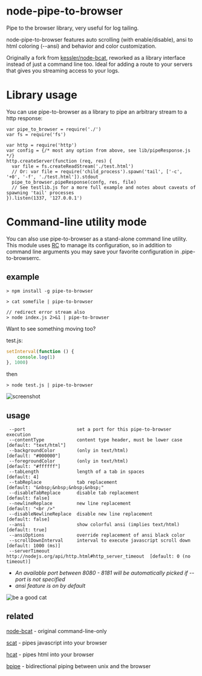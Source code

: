 # node-pipe-to-browser
Pipe to the browser library, very useful for log tailing.

node-pipe-to-browser features auto scrolling (with enable/disable), ansi to html coloring (--ansi) and behavior and color customization.

Originally a fork from [kessler/node-bcat](https://github.com/kessler/node-bcat), reworked as a library interface instead of just a command line too.  Ideal for adding a route to your servers that gives you streaming access to your logs.

# Library usage
You can use pipe-to-browser as a library to pipe an arbitrary stream to a http response:
```
var pipe_to_browser = require('./')
var fs = require('fs')

var http = require('http')
var config = {/* most any option from above, see lib/pipeResponse.js */}
http.createServer(function (req, res) {
  var file = fs.createReadStream('./test.html')
  // Or: var file = require('child_process').spawn('tail', ['-c', '+0', '-f', './test.html']).stdout
  pipe_to_browser.pipeResponse(confg, res, file)
  // See testlib.js for a more full example and notes about caveats of spawning 'tail' processes
}).listen(1337, '127.0.0.1')
```

# Command-line utility mode

You can also use pipe-to-browser as a stand-alone command line utility. This module uses [RC](https://github.com/dominictarr/rc) to manage its configuration, so in addition to command line arguments you may save your favorite configuration in .pipe-to-browserrc.

## example
```
> npm install -g pipe-to-browser

> cat somefile | pipe-to-browser

// redirect error stream also
> node index.js 2>&1 | pipe-to-browser
```
Want to see something moving too?

test.js:
```js
setInterval(function () {
	console.log(1)
}, 1000)
```
then
```
> node test.js | pipe-to-browser
```
![screenshot](https://raw.github.com/kessler/static/master/node-bcat.png)

## usage
```
 --port                   set a port for this pipe-to-browser execution
 --contentType            content type header, must be lower case      [default: "text/html"]
 --backgroundColor        (only in text/html)                          [default: "#000000"]
 --foregroundColor        (only in text/html)                          [default: "#ffffff"]
 --tabLength              length of a tab in spaces                    [default: 4]
 --tabReplace             tab replacement                              [default: "&nbsp;&nbsp;&nbsp;&nbsp;"
 --disableTabReplace      disable tab replacement                      [default: false]
 --newlineReplace         new line replacement                         [default: "<br />"
 --disableNewlineReplace  disable new line replacement                 [default: false]
 --ansi                   show colorful ansi (implies text/html)       [default: true]
 --ansiOptions            override replacement of ansi black color
 --scrollDownInterval     interval to execute javascript scroll down   [default: 1000 (ms)]
 --serverTimeout          http://nodejs.org/api/http.html#http_server_timeout  [default: 0 (no timeout)]
```
- _An available port between 8080 - 8181 will be automatically picked if --port is not specified_
- _ansi feature is on by default_

![be a good cat](https://raw.github.com/kessler/static/master/bcat.jpg)

## related
[node-bcat](https://github.com/kessler/node-bcat) - original command-line-only

[scat](https://github.com/hughsk/scat) - pipes javascript into your browser

[hcat](https://github.com/kessler/node-hcat) - pipes html into your browser

[bpipe](https://github.com/Marak/bpipe) - bidirectional piping between unix and the browser
